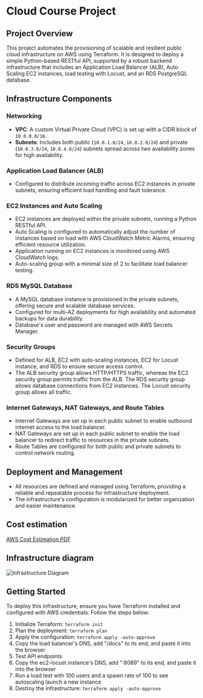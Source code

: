 # Cloud Course Project

## Project Overview
This project automates the provisioning of scalable and resilient public cloud infrastructure on AWS using Terraform. It is designed to deploy a simple Python-based RESTful API, supported by a robust backend infrastructure that includes an Application Load Balancer (ALB), Auto Scaling EC2 instances, load testing with Locust, and an RDS PostgreSQL database.

## Infrastructure Components

### Networking
- **VPC**: A custom Virtual Private Cloud (VPC) is set up with a CIDR block of `10.0.0.0/16`.
- **Subnets**: Includes both public (`10.0.1.0/24`, `10.0.2.0/24`) and private (`10.0.3.0/24`, `10.0.4.0/24`) subnets spread across two availability zones for high availability.

### Application Load Balancer (ALB)
- Configured to distribute incoming traffic across EC2 instances in private subnets, ensuring efficient load handling and fault tolerance.

### EC2 Instances and Auto Scaling
- EC2 instances are deployed within the private subnets, running a Python RESTful API.
- Auto Scaling is configured to automatically adjust the number of instances based on load with AWS CloudWatch Metric Alarms, ensuring efficient resource utilization.
- Application running on EC2 instances is monitored using AWS CloudWatch logs.
- Auto-scaling group with a minimal size of 2 to facilitate load balancer testing.

### RDS MySQL Database
- A MySQL database instance is provisioned in the private subnets, offering secure and scalable database services.
- Configured for multi-AZ deployments for high availability and automated backups for data durability.
- Database's user and password are managed with AWS Secrets Manager.

### Security Groups
- Defined for ALB, EC2 with auto-scaling instances, EC2 for Locust instance, and RDS to ensure secure access control. 
- The ALB security group allows HTTP/HTTPS traffic, whereas the EC2 security group permits traffic from the ALB. The RDS security group allows database connections from EC2 instances. The Locust security group allows all traffic.

### Internet Gateways, NAT Gateways, and Route Tables
- Internet Gateways are set up in each public subnet to enable outbound internet access to the load balancer.
- NAT Gateways are set up in each public subnet to enable the load balancer to redirect traffic to resources in the private subnets.
- Route Tables are configured for both public and private subnets to control network routing.

## Deployment and Management
- All resources are defined and managed using Terraform, providing a reliable and repeatable process for infrastructure deployment.
- The infrastructure's configuration is modularized for better organization and easier maintenance.

## Cost estimation

[AWS Cost Estimation PDF](My%20Estimate%20-%20Calculadora%20de%20Pre%C3%A7os%20da%20AWS.pdf)

## Infrastructure diagram

![Infrastructure Diagram](infra_diagram.png)

## Getting Started
To deploy this infrastructure, ensure you have Terraform installed and configured with AWS credentials. Follow the steps below:

1. Initialize Terraform: `terraform init`
2. Plan the deployment: `terraform plan`
3. Apply the configuration: `terraform apply -auto-approve`
4. Copy the load balancer's DNS, add "/docs" to its end, and paste it into the browser
5. Test API endpoints
6. Copy the ec2-locust instance's DNS, add ":8089" to its end, and paste it into the browser
7. Run a load test with 100 users and a spawn rate of 100 to see autoscaling launch a new instance
8. Destroy the infrastructure: `terraform apply -auto-approve`
